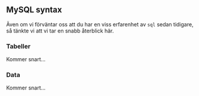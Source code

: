 ## MySQL syntax

Även om vi förväntar oss att du har en viss erfarenhet av `sql` sedan tidigare, så tänkte vi att vi tar en snabb återblick här.

### Tabeller

Kommer snart...

### Data

Kommer snart...
